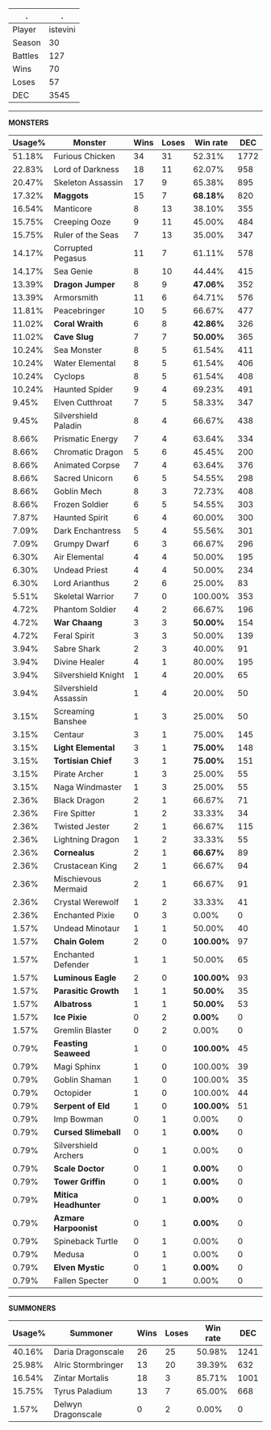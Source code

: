 .|.
|-|-
Player|istevini
Season|30
Battles|127
Wins|70
Loses|57
DEC|3545

---
**MONSTERS**

Usage%|Monster|Wins|Loses|Win rate|DEC|
-|-|-|-|-|-|
51.18%|Furious Chicken|34|31|52.31%|1772|
22.83%|Lord of Darkness|18|11|62.07%|958|
20.47%|Skeleton Assassin|17|9|65.38%|895|
17.32%|**Maggots**|15|7|**68.18%**|820|
16.54%|Manticore|8|13|38.10%|355|
15.75%|Creeping Ooze|9|11|45.00%|484|
15.75%|Ruler of the Seas|7|13|35.00%|347|
14.17%|Corrupted Pegasus|11|7|61.11%|578|
14.17%|Sea Genie|8|10|44.44%|415|
13.39%|**Dragon Jumper**|8|9|**47.06%**|352|
13.39%|Armorsmith|11|6|64.71%|576|
11.81%|Peacebringer|10|5|66.67%|477|
11.02%|**Coral Wraith**|6|8|**42.86%**|326|
11.02%|**Cave Slug**|7|7|**50.00%**|365|
10.24%|Sea Monster|8|5|61.54%|411|
10.24%|Water Elemental|8|5|61.54%|406|
10.24%|Cyclops|8|5|61.54%|408|
10.24%|Haunted Spider|9|4|69.23%|491|
9.45%|Elven Cutthroat|7|5|58.33%|347|
9.45%|Silvershield Paladin|8|4|66.67%|438|
8.66%|Prismatic Energy|7|4|63.64%|334|
8.66%|Chromatic Dragon|5|6|45.45%|200|
8.66%|Animated Corpse|7|4|63.64%|376|
8.66%|Sacred Unicorn|6|5|54.55%|298|
8.66%|Goblin Mech|8|3|72.73%|408|
8.66%|Frozen Soldier|6|5|54.55%|303|
7.87%|Haunted Spirit|6|4|60.00%|300|
7.09%|Dark Enchantress|5|4|55.56%|301|
7.09%|Grumpy Dwarf|6|3|66.67%|296|
6.30%|Air Elemental|4|4|50.00%|195|
6.30%|Undead Priest|4|4|50.00%|234|
6.30%|Lord Arianthus|2|6|25.00%|83|
5.51%|Skeletal Warrior|7|0|100.00%|353|
4.72%|Phantom Soldier|4|2|66.67%|196|
4.72%|**War Chaang**|3|3|**50.00%**|154|
4.72%|Feral Spirit|3|3|50.00%|139|
3.94%|Sabre Shark|2|3|40.00%|91|
3.94%|Divine Healer|4|1|80.00%|195|
3.94%|Silvershield Knight|1|4|20.00%|65|
3.94%|Silvershield Assassin|1|4|20.00%|50|
3.15%|Screaming Banshee|1|3|25.00%|50|
3.15%|Centaur|3|1|75.00%|145|
3.15%|**Light Elemental**|3|1|**75.00%**|148|
3.15%|**Tortisian Chief**|3|1|**75.00%**|151|
3.15%|Pirate Archer|1|3|25.00%|55|
3.15%|Naga Windmaster|1|3|25.00%|55|
2.36%|Black Dragon|2|1|66.67%|71|
2.36%|Fire Spitter|1|2|33.33%|34|
2.36%|Twisted Jester|2|1|66.67%|115|
2.36%|Lightning Dragon|1|2|33.33%|55|
2.36%|**Cornealus**|2|1|**66.67%**|89|
2.36%|Crustacean King|2|1|66.67%|94|
2.36%|Mischievous Mermaid|2|1|66.67%|91|
2.36%|Crystal Werewolf|1|2|33.33%|41|
2.36%|Enchanted Pixie|0|3|0.00%|0|
1.57%|Undead Minotaur|1|1|50.00%|40|
1.57%|**Chain Golem**|2|0|**100.00%**|97|
1.57%|Enchanted Defender|1|1|50.00%|65|
1.57%|**Luminous Eagle**|2|0|**100.00%**|93|
1.57%|**Parasitic Growth**|1|1|**50.00%**|35|
1.57%|**Albatross**|1|1|**50.00%**|53|
1.57%|**Ice Pixie**|0|2|**0.00%**|0|
1.57%|Gremlin Blaster|0|2|0.00%|0|
0.79%|**Feasting Seaweed**|1|0|**100.00%**|45|
0.79%|Magi Sphinx|1|0|100.00%|39|
0.79%|Goblin Shaman|1|0|100.00%|35|
0.79%|Octopider|1|0|100.00%|44|
0.79%|**Serpent of Eld**|1|0|**100.00%**|51|
0.79%|Imp Bowman|0|1|0.00%|0|
0.79%|**Cursed Slimeball**|0|1|**0.00%**|0|
0.79%|Silvershield Archers|0|1|0.00%|0|
0.79%|**Scale Doctor**|0|1|**0.00%**|0|
0.79%|**Tower Griffin**|0|1|**0.00%**|0|
0.79%|**Mitica Headhunter**|0|1|**0.00%**|0|
0.79%|**Azmare Harpoonist**|0|1|**0.00%**|0|
0.79%|Spineback Turtle|0|1|0.00%|0|
0.79%|Medusa|0|1|0.00%|0|
0.79%|**Elven Mystic**|0|1|**0.00%**|0|
0.79%|Fallen Specter|0|1|0.00%|0|

---
**SUMMONERS**

Usage%|Summoner|Wins|Loses|Win rate|DEC|
-|-|-|-|-|-|
40.16%|Daria Dragonscale|26|25|50.98%|1241|
25.98%|Alric Stormbringer|13|20|39.39%|632|
16.54%|Zintar Mortalis|18|3|85.71%|1001|
15.75%|Tyrus Paladium|13|7|65.00%|668|
1.57%|Delwyn Dragonscale|0|2|0.00%|0|
